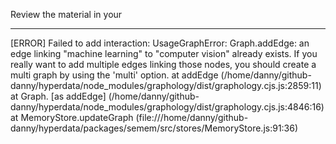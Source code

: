 Review the material in your

---

[ERROR] Failed to add interaction: UsageGraphError: Graph.addEdge: an edge linking "machine learning" to "computer vision" already exists. If you really want to add multiple edges linking those nodes, you should create a multi graph by using the 'multi' option.
at addEdge (/home/danny/github-danny/hyperdata/node_modules/graphology/dist/graphology.cjs.js:2859:11)
at Graph.<computed> [as addEdge] (/home/danny/github-danny/hyperdata/node_modules/graphology/dist/graphology.cjs.js:4846:16)
at MemoryStore.updateGraph (file:///home/danny/github-danny/hyperdata/packages/semem/src/stores/MemoryStore.js:91:36)
